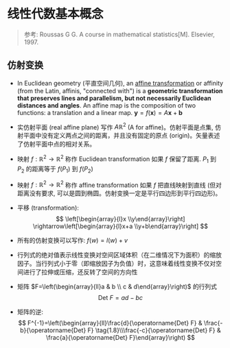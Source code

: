 # 线性代数基本概念

> 参考: Roussas G G. A course in mathematical statistics[M]. Elsevier, 1997. 


## 仿射变换

* In Euclidean geometry (平直空间几何), an [affine transformation](https://en.wikipedia.org/wiki/Affine_transformation) or affinity (from the Latin, affinis, "connected with") is a **geometric transformation that preserves lines and parallelism, but not necessarily Euclidean distances and angles**.
An affine map is the composition of two functions: a translation and a linear map. $\mathbf{y}=f(\mathbf{x})=A \mathbf{x}+\mathbf{b}$





* 实仿射平面 (real affine plane) 写作 $A {\mathbb{R}^{2}}$ (A for affine)。仿射平面是点集, 仿射平面中没有定义两点之间的距离，并且没有固定的原点 (origin)。矢量表述了仿射平面中点的相对关系。
* 映射 $f: \mathbb{R}^{2} \rightarrow \mathbb{R}^{2}$ 称作 Euclidean transformation 如果 $f$ 保留了距离. $P_1$ 到 $P_2$ 的距离等于 $f(P_1)$ 到 $f(P_2)$
* 映射 $f: \mathbb{R}^{2} \rightarrow \mathbb{R}^{2}$ 称作 affine transformation 如果 $f$ 把直线映射到直线 (但对距离没有要求, 可以是圆到椭圆。仿射变换一定是平行四边形到平行四边形)。
* 平移 (transformation):
$$
\left[\begin{array}{l}x \\y\end{array}\right] \rightarrow\left[\begin{array}{l}x+a \\y+b\end{array}\right]
$$
* 所有的仿射变换可以写作: $f(w)=l(w)+v$
* 行列式的绝对值表示线性变换对空间区域体积（在二维情况下为面积）的缩放因子。当行列式小于零（即缩放因子为负值）时，这意味着线性变换不仅对空间进行了拉伸或压缩，还反转了空间的方向性
* 矩阵 $F=\left(\begin{array}{ll}a & b \\ c & d\end{array}\right)$ 的行列式
$$  
\begin{equation*} \text { Det } F=a d-b c \end{equation*}  
$$
* 矩阵的逆: 
$$
F^{-1}=\left(\begin{array}{ll}\frac{d}{\operatorname{Det} F} & \frac{-b}{\operatorname{Det} F}  \tag{1.8}\\\frac{-c}{\operatorname{Det} F} & \frac{a}{\operatorname{Det} F}\end{array}\right)
$$

  
<!--stackedit_data:
eyJoaXN0b3J5IjpbLTkwNTg2OTM0MSwtOTA1ODY5MzQxXX0=
-->